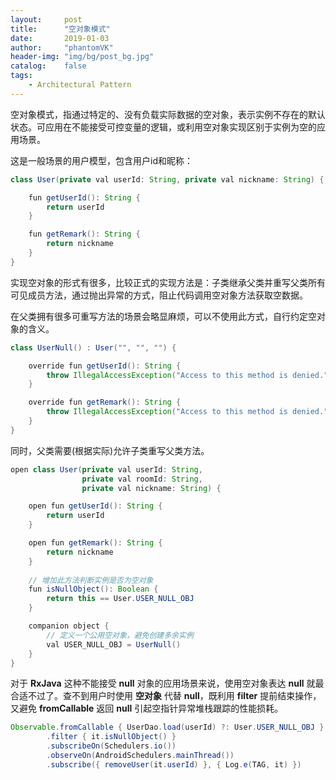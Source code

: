 ```yaml
---
layout:     post
title:      "空对象模式"
date:       2019-01-03
author:     "phantomVK"
header-img: "img/bg/post_bg.jpg"
catalog:    false
tags:
    - Architectural Pattern
---
```


空对象模式，指通过特定的、没有负载实际数据的空对象，表示实例不存在的默认状态。可应用在不能接受可控变量的逻辑，或利用空对象实现区别于实例为空的应用场景。

这是一般场景的用户模型，包含用户id和昵称：

```java
class User(private val userId: String, private val nickname: String) {

    fun getUserId(): String {
        return userId
    }

    fun getRemark(): String {
        return nickname
    }
}
```

实现空对象的形式有很多，比较正式的实现方法是：子类继承父类并重写父类所有可见成员方法，通过抛出异常的方式，阻止代码调用空对象方法获取空数据。

在父类拥有很多可重写方法的场景会略显麻烦，可以不使用此方式，自行约定空对象的含义。

```java
class UserNull() : User("", "", "") {

    override fun getUserId(): String {
        throw IllegalAccessException("Access to this method is denied.")
    }

    override fun getRemark(): String {
        throw IllegalAccessException("Access to this method is denied.")
    }
}
```

同时，父类需要(根据实际)允许子类重写父类方法。

```java
open class User(private val userId: String,
                private val roomId: String,
                private val nickname: String) {

    open fun getUserId(): String {
        return userId
    }

    open fun getRemark(): String {
        return nickname
    }
   
    // 增加此方法判断实例是否为空对象
    fun isNullObject(): Boolean {
        return this == User.USER_NULL_OBJ
    }

    companion object {
        // 定义一个公用空对象，避免创建多余实例
        val USER_NULL_OBJ = UserNull()
    }
}
```

对于 __RxJava__ 这种不能接受 __null__ 对象的应用场景来说，使用空对象表达 __null__ 就最合适不过了。查不到用户时使用 __空对象__ 代替 __null__，既利用 __filter__ 提前结束操作，又避免 __fromCallable__ 返回 __null__ 引起空指针异常堆栈跟踪的性能损耗。

```java
Observable.fromCallable { UserDao.load(userId) ?: User.USER_NULL_OBJ }
        .filter { it.isNullObject() }
        .subscribeOn(Schedulers.io())
        .observeOn(AndroidSchedulers.mainThread())
        .subscribe({ removeUser(it.userId) }, { Log.e(TAG, it) })
```

